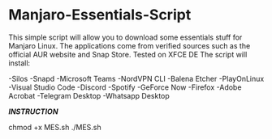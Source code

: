 # Manjaro-Essentials-Script
This simple script will allow you to download some essentials stuff for Manjaro Linux. 
The applications come from verified sources such as the official AUR website and Snap Store.
Tested on XFCE DE
The script will install:

-Silos
-Snapd
-Microsoft Teams
-NordVPN CLI
-Balena Etcher
-PlayOnLinux
-Visual Studio Code
-Discord
-Spotify
-GeForce Now
-Firefox
-Adobe Acrobat 
-Telegram Desktop
-Whatsapp Desktop

***************INSTRUCTION***************

chmod +x MES.sh 
./MES.sh
